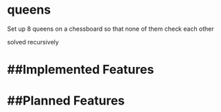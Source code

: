 queens
======

Set up 8 queens on a chessboard so that none of them check each other

solved recursively


##Implemented Features
======================


##Planned Features
==================
